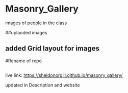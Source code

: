 # Masonry_Gallery
images of people in the class 

##uplaoded images 

## added Grid layout for images 

#Rename of repo

## 

live link:  https://sheldonorgill.github.io/masonry_gallery/

updated in Description and website 
